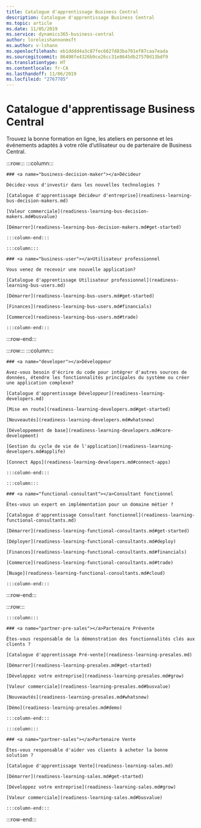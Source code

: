 ```yaml
---
title: Catalogue d'apprentissage Business Central
description: Catalogue d'apprentissage Business Central
ms.topic: article
ms.date: 11/05/2019
ms.service: dynamics365-business-central
author: loreleishannonmsft
ms.author: v-lshann
ms.openlocfilehash: eb1dddd4a3c87fec6627d83ba701ef87caa7eada
ms.sourcegitcommit: 86498fe4326b9ce26cc31e8645db27570d13bdf9
ms.translationtype: HT
ms.contentlocale: fr-CA
ms.lasthandoff: 11/06/2019
ms.locfileid: "2767785"
---
```

# <a name="business-central-learning-catalog"></a>Catalogue d'apprentissage Business Central
Trouvez la bonne formation en ligne, les ateliers en personne et les événements adaptés à votre rôle d’utilisateur ou de partenaire de Business Central.

:::row:::
    :::column:::

    ### <a name="business-decision-maker"></a>Décideur

    Décidez-vous d'investir dans les nouvelles technologies ? 

    [Catalogue d'apprentissage Décideur d'entreprise](readiness-learning-bus-decision-makers.md)

    [Valeur commerciale](readiness-learning-bus-decision-makers.md#busvalue)

    [Démarrer](readiness-learning-bus-decision-makers.md#get-started)

    :::column-end:::

    :::column:::

    ### <a name="business-user"></a>Utilisateur professionnel

    Vous venez de recevoir une nouvelle application? 

    [Catalogue d'apprentissage Utilisateur professionnel](readiness-learning-bus-users.md)

    [Démarrer](readiness-learning-bus-users.md#get-started)

    [Finances](readiness-learning-bus-users.md#financials)

    [Commerce](readiness-learning-bus-users.md#trade)

    :::column-end:::

:::row-end:::

:::row:::
    :::column:::

    ### <a name="developer"></a>Développeur

    Avez-vous besoin d'écrire du code pour intégrer d'autres sources de données, étendre les fonctionnalités principales du système ou créer une application complexe?

    [Catalogue d'apprentissage Développeur](readiness-learning-developers.md)

    [Mise en route](readiness-learning-developers.md#get-started)

    [Nouveautés](readiness-learning-developers.md#whatsnew)

    [Développement de base](readiness-learning-developers.md#core-development)

    [Gestion du cycle de vie de l'application](readiness-learning-developers.md#applife)

    [Connect Apps](readiness-learning-developers.md#connect-apps)

    :::column-end:::

    :::column:::

    ### <a name="functional-consultant"></a>Consultant fonctionnel
    
    Êtes-vous un expert en implémentation pour un domaine métier ? 

    [Catalogue d'apprentissage Consultant fonctionnel](readiness-learning-functional-consultants.md)

    [Démarrer](readiness-learning-functional-consultants.md#get-started)

    [Déployer](readiness-learning-functional-consultants.md#deploy)

    [Finances](readiness-learning-functional-consultants.md#financials)

    [Commerce](readiness-learning-functional-consultants.md#trade)

    [Nuage](readiness-learning-functional-consultants.md#cloud)

    :::column-end:::

:::row-end:::

:::row:::

    :::column:::

    ### <a name="partner-pre-sales"></a>Partenaire Prévente

    Êtes-vous responsable de la démonstration des fonctionnalités clés aux clients ? 

    [Catalogue d'apprentissage Pré-vente](readiness-learning-presales.md)

    [Démarrer](readiness-learning-presales.md#get-started)

    [Développez votre entreprise](readiness-learning-presales.md#grow)

    [Valeur commerciale](readiness-learning-presales.md#busvalue)

    [Nouveautés](readiness-learning-presales.md#whatsnew)

    [Démo](readiness-learning-presales.md#demo)

    :::column-end:::

    :::column:::

    ### <a name="partner-sales"></a>Partenaire Vente

    Êtes-vous responsable d'aider vos clients à acheter la bonne solution ? 

    [Catalogue d'apprentissage Vente](readiness-learning-sales.md)

    [Démarrer](readiness-learning-sales.md#get-started)

    [Développez votre entreprise](readiness-learning-sales.md#grow)

    [Valeur commerciale](readiness-learning-sales.md#busvalue)

    :::column-end:::

:::row-end:::
